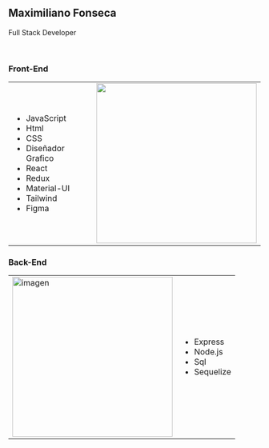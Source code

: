 
<div>
 <div> <h2>Maximiliano Fonseca</h2><p>Full Stack Developer</p>
    
  </div>

</br>
  
 <h3>Front-End</h3>
 <div>
  <table>
    <tr>
      <td >
       <ul>
  <li>JavaScript</li>
  <li>Html</li>
  <li>CSS</li>
  <li>Diseñador Grafico</li>
  <li>React</li>
  <li>Redux</li>
  <li>Material-UI</li>
  <li>Tailwind</li>
  <li>Figma</li>
      
</ul> 
      </td>
      <td >
        <img src="https://outsourcing.team/wp-content/uploads/2019/01/Navyki-Front-End-razrabotchika.jpg" alt="" width="320" />
      </td>
    </tr>
  </table>
</div>
 <h3>Back-End</h3>
 <div>
  <table>
    <tr>
      <td >
        <img src="https://media.proglib.io/posts/2019/11/03/c236c35c960c7016e0d785b0558026c4.png" alt="imagen" width="320" />
      </td>
      <td >
         <ul>
          <li>Express</li>
          <li>Node.js</li>
          <li>Sql</li>
          <li>Sequelize</li>
         </ul>
      </td>
    </tr>
  </table>
</div>
</div>




